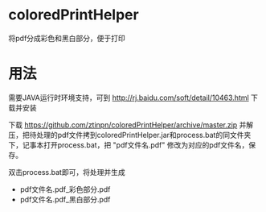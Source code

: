 # coloredPrintHelper
将pdf分成彩色和黑白部分，便于打印

# 用法

需要JAVA运行时环境支持，可到 http://rj.baidu.com/soft/detail/10463.html 下载并安装

下载 https://github.com/ztinpn/coloredPrintHelper/archive/master.zip 并解压，把待处理的pdf文件拷到coloredPrintHelper.jar和process.bat的同文件夹下，记事本打开process.bat，把 "pdf文件名.pdf" 修改为对应的pdf文件名，保存。

双击process.bat即可，将处理并生成
- pdf文件名.pdf_彩色部分.pdf
- pdf文件名.pdf_黑白部分.pdf
